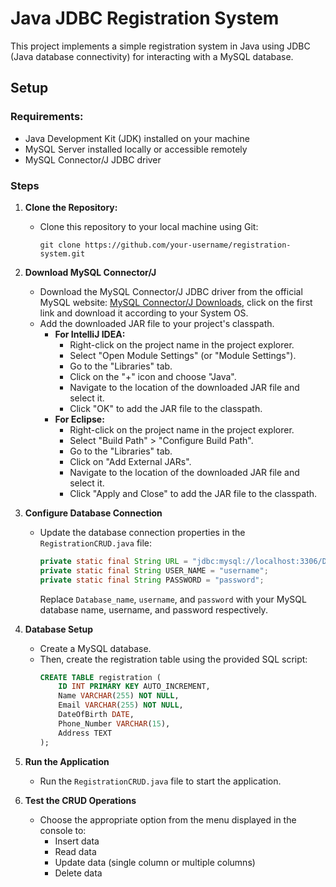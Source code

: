 # Java JDBC Registration System

This project implements a simple registration system in Java using JDBC (Java database connectivity) for interacting with a MySQL database.

## Setup

### Requirements:
- Java Development Kit (JDK) installed on your machine
- MySQL Server installed locally or accessible remotely
- MySQL Connector/J JDBC driver

### Steps

1. **Clone the Repository:**
   - Clone this repository to your local machine using Git:
     ```
     git clone https://github.com/your-username/registration-system.git
     ```

2. **Download MySQL Connector/J**
   - Download the MySQL Connector/J JDBC driver from the official MySQL website: [MySQL Connector/J Downloads](https://dev.mysql.com/downloads/connector/j/), click on the first link and download it according to your System OS.
   - Add the downloaded JAR file to your project's classpath.
     - **For IntelliJ IDEA:**
       - Right-click on the project name in the project explorer.
       - Select "Open Module Settings" (or "Module Settings").
       - Go to the "Libraries" tab.
       - Click on the "+" icon and choose "Java".
       - Navigate to the location of the downloaded JAR file and select it.
       - Click "OK" to add the JAR file to the classpath.
     - **For Eclipse:**
       - Right-click on the project name in the project explorer.
       - Select "Build Path" > "Configure Build Path".
       - Go to the "Libraries" tab.
       - Click on "Add External JARs".
       - Navigate to the location of the downloaded JAR file and select it.
       - Click "Apply and Close" to add the JAR file to the classpath.

3. **Configure Database Connection**
   - Update the database connection properties in the `RegistrationCRUD.java` file:
     ```java
     private static final String URL = "jdbc:mysql://localhost:3306/Database_name";
     private static final String USER_NAME = "username";
     private static final String PASSWORD = "password";
     ```
     Replace `Database_name`, `username`, and `password` with your MySQL database name, username, and password respectively.

4. **Database Setup**
   - Create a MySQL database.
   - Then, create the registration table using the provided SQL script:
     ```sql
     CREATE TABLE registration (
         ID INT PRIMARY KEY AUTO_INCREMENT,
         Name VARCHAR(255) NOT NULL,
         Email VARCHAR(255) NOT NULL,
         DateOfBirth DATE,
         Phone_Number VARCHAR(15),
         Address TEXT
     );
     ```

5. **Run the Application**
   - Run the `RegistrationCRUD.java` file to start the application.

6. **Test the CRUD Operations**
   - Choose the appropriate option from the menu displayed in the console to:
     - Insert data
     - Read data
     - Update data (single column or multiple columns)
     - Delete data
